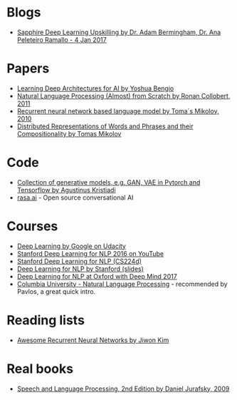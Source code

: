 # Blogs
* [Sapphire Deep Learning Upskilling by Dr. Adam Bermingham, Dr. Ana Peleteiro Ramallo - 4 Jan 2017](https://tech.zalando.com/blog/sapphire-deep-learning-upskilling/?gh_src=4n3gxh1)

# Papers
* [Learning Deep Architectures for AI by Yoshua Bengio](http://www.iro.umontreal.ca/~bengioy/papers/ftml.pdf)
* [Natural Language Processing (Almost) from Scratch by Ronan Collobert, 2011](http://www.jmlr.org/papers/volume12/collobert11a/collobert11a.pdf)
* [Recurrent neural network based language model by Toma´s Mikolov, 2010](http://www.fit.vutbr.cz/research/groups/speech/publi/2010/mikolov_interspeech2010_IS100722.pdf)
* [Distributed Representations of Words and Phrases and their Compositionality by Tomas Mikolov](http://papers.nips.cc/paper/5021-distributed-representations-of-words-and-phrases-and-their-compositionality.pdf)

# Code
* [Collection of generative models, e.g. GAN, VAE in Pytorch and Tensorflow by Agustinus Kristiadi](https://github.com/wiseodd/generative-models)
* [rasa.ai](https://rasa-nlu.readthedocs.io/en/latest/entities.html) - Open source conversational AI

# Courses
* [Deep Learning by Google on Udacity](https://www.udacity.com/course/deep-learning--ud730)
* [Stanford Deep Learning for NLP 2016 on YouTube](https://www.youtube.com/playlist?list=PLCJlDcMjVoEdtem5GaohTC1o9HTTFtK7_)
* [Stanford Deep Learning for NLP (CS224d)](http://cs224d.stanford.edu/syllabus.html)
* [Deep Learning for NLP by Stanford (slides)](http://lxmls.it.pt/2014/socher-lxmls.pdf)
* [Deep Learning for NLP at Oxford with Deep Mind 2017](https://www.youtube.com/playlist?list=PL613dYIGMXoZBtZhbyiBqb0QtgK6oJbpm)
* [Columbia University - Natural Language Processing](https://www.youtube.com/user/afigfigueira/playlists?shelf_id=5&view=50&sort=dd) - recommended by Pavlos, a great quick intro.

# Reading lists
* [Awesome Recurrent Neural Networks by Jiwon Kim](https://github.com/kjw0612/awesome-rnn#lectures)

# Real books
* [Speech and Language Processing, 2nd Edition by Daniel Jurafsky, 2009](https://www.pearsonhighered.com/program/Jurafsky-Speech-and-Language-Processing-2nd-Edition/PGM181706.html)
